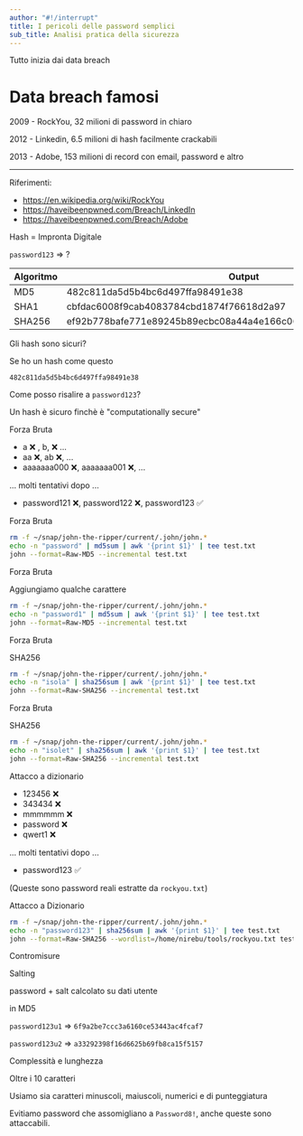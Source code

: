 ```yaml
---
author: "#!/interrupt"
title: I pericoli delle password semplici
sub_title: Analisi pratica della sicurezza
---
```

<!-- 
speaker_note: |
  Probabilmente tutti sappiamo che usare password semplici è pericoloso, ma forse nessuno ci ha mai fatto vedere quanto è effettivamente facile craccarle. Oggi vi mostrerò esattamente quanto tempo ci vuole per violare le password più comuni usando solo un normale computer portatile - non un supercomputer.
  
  Il problema principale non è solo che qualcuno possa indovinare la vostra password.
-->
<!-- end_slide -->

<!-- jump_to_middle -->
<!-- alignment: center -->
<!-- font_size: 3-->
Tutto inizia dai data breach
<!-- 
speaker_note: |
   Il vero pericolo arriva quando avviene un data breach - cioè quando dei criminali violano un servizio e accedono al database ottenendo così le password. Se la vostra password è semplice e la riusate su più siti, in pochi secondi gli attaccanti avranno accesso a tutti i vostri account: email, social media, banca, tutto.
-->
<!-- end_slide -->

Data breach famosi
===
<!-- column_layout: [4,1] -->
<!-- column: 0 -->
<!-- alignment: left -->
<!-- font_size: 2 -->
<!-- pause -->
2009 - RockYou, 32 milioni di password in chiaro
<!-- pause -->
2012 - Linkedin, 6.5 milioni di hash facilmente crackabili
<!-- pause -->
2013 - Adobe, 153 milioni di record con email, password e altro
<!-- alignment: left -->
<!-- font_size: 1 -->

---
Riferimenti:
- https://en.wikipedia.org/wiki/RockYou
- https://haveibeenpwned.com/Breach/LinkedIn
- https://haveibeenpwned.com/Breach/Adobe

<!-- 
speaker_note: |
  Per capire quanto sia reale questo problema, guardiamo alcuni data breach storici che hanno scosso il mondo informatico:
  - RockYou, nel 2009: 32 milioni di password rubate e salvate in testo in chiaro - sì, avete sentito bene, senza nessuna protezione. Da questo breach abbiamo imparato che la password più usata era "123456".
  - Nel 2012, a Linkedin sono stati rubati 6,5 milioni di hash di password. L'attacco è rimasto in sordina per diversi anni, però nel 2016 è diventato di pubblico dominio scoprendo che gli hash erano molto deboli e facilmente crackabili.
  - Adobe nel 2013 ha subito la compromissione di 153 milioni di account. Oltre agli hash delle password, sono stati rubati nomi, email e anche domande di sicurezza degli utenti.
  
  Non lasciamoci ingannare dall'età di questi breach - che sono i più famosi - ogni giorno ne avvengono di nuovi.
-->

<!-- end_slide -->

<!-- alignment: center -->
<!-- font_size: 3-->
<!-- new_lines: 2 -->
Hash = Impronta Digitale

`password123`  => ?
<!-- pause -->
<!-- font_size: 1-->

| Algoritmo | Output                                                           |
| --------- | ---------------------------------------------------------------- |
| MD5       | 482c811da5d5b4bc6d497ffa98491e38                                 |
| SHA1      | cbfdac6008f9cab4083784cbd1874f76618d2a97                         |
| SHA256    | ef92b778bafe771e89245b89ecbc08a44a4e166c06659911881f383d4473e94f |

<!-- 
speaker_note: |
  Ora avrò menzionato gli hash delle password almeno un paio di volte, e dato che fra poco ci lavoreremo su, conviene dar loro un'occhiata più da vicino, e capiamo come vengono usati. La procedura di hash è una funzione matematica che trasforma qualsiasi input in un output di lunghezza fissa. È come un'impronta digitale: unica e irreversibile.

  I servizi web non dovrebbero mai salvare la vostra password in chiaro - non come nel caso di RockYou. Invece, calcolano questa sorta di impronta di ciascuna password e salvano quello. Quando facciamo il login, si calcola l'hash di quello che avete digitato e lo confrontano con quello salvato.
  
  Ci sono diversi algoritmi, con differenti pregi e velocità di calcolo, e qui vediamo la stessa password passata attraverso tre diversi algoritmi: MD5, SHA1 e SHA256. Non sono gli unici, però sono un'ottima rappresentazione di quello che era lo stato dell'arte qualche anno fa.
-->

<!-- end_slide -->

<!-- alignment: center -->
<!-- font_size: 3-->
<!-- newlines: 2 -->
Gli hash sono sicuri?
<!-- font_size: 2-->
Se ho un hash come questo

`482c811da5d5b4bc6d497ffa98491e38`

Come posso risalire a `password123`?
<!-- pause -->
Un hash è sicuro finchè è "computationally secure"
<!-- 
speaker_note: |
  Il bello dell'hash è che dall' "impronta" non si può risalire alla password originale... o almeno, così dovrebbe essere - in teoria.
  
  Quando in informatica si dice "non si può", non sempre vuol dire che è impossibile. Di solito bisognerebbe dire "non si può... in tempi sostenibili" oppure "non si può... con le risorse a disposizione", perchè è proprio questo quello che vedremo fra poco.

  Infatti, prendendo in prestito un termine dalla crittografia, possiamo dire che sotto alcune condizioni gli hash sono "computationally secure". Adesso vediamo invece come NON lo sono quando queste condizioni non ci sono.
-->

<!-- end_slide -->
<!-- alignment: center -->
<!-- font_size: 3-->
Forza Bruta
<!-- font_size: 2-->
<!-- alignment: left -->
<!-- incremental_lists: true -->
* a ❌ , b, ❌ ...
* aa ❌, ab ❌, ...
* aaaaaaa000 ❌, aaaaaaa001 ❌, ...

... molti tentativi dopo ...

* password121 ❌, password122 ❌, password123 ✅

<!-- 
speaker_note: |
  Il primo metodo di attacco è il brute force - letteralmente "forza bruta". L'idea è semplice: provo tutte le combinazioni possibili, partendo da "a", poi "b", poi "c", fino ad arrivare a "aaa", "aab", e così via.

  È come avere una serratura a combinazione e provare 0000, 0001, 0002... prima o poi la apri. Il vantaggio è che è matematicamente garantito che funzioni. Lo svantaggio è che può richiedere molto tempo... o forse no, come vedremo.
-->

<!-- end_slide -->
<!-- alignment: center -->
<!-- font_size: 3-->
Forza Bruta
<!-- font_size: 1 -->

```bash +exec +line_numbers
rm -f ~/snap/john-the-ripper/current/.john/john.*
echo -n "password" | md5sum | awk '{print $1}' | tee test.txt
john --format=Raw-MD5 --incremental test.txt
```

<!-- 
speaker_note: |
  Ora vediamo in pratica quanto tempo serve per craccare password di diverse lunghezze con un attacco brute force su un normale computer portatile.
  
  Per chi non è avvezzo alla riga di comando vediamo nel dettaglio cosa sto per chiedere di fare al mio computer. Alla prima riga faccio pulizia nella cartella di lavoro di john. John è il programma che farà il grosso del lavoro di cracking, ed è progettato per non sprecare risorse quando ha già individuato una password. Facendo la pulizia, lo facciamo ricominciare da zero ogni volta, così da vedere in modo affidabile quanto impiega.

  La seconda riga scrive sul file chiamato test.txt l'hash nel formato MD5, facendolo anche vedere a schermo.

  L'ultima riga è quella che fa il lavoro sporco: chiediamo a john di "rompere" gli hash trovati nel file chiamato test.txt, e per farlo gli passiamo due opzioni. La prima, dato il nome, può risultare intuitiva: stiamo specificando a john che gli hash che troverà all'interno del file sono stati calcolati con l'agoritmo MD5, quindi dovrà usare lo stesso. L'altra opzione è quella che attiva la modalità "forza bruta": incremental dirà a john di provare tutte le combinazioni di caratteri, partendo da quelli alfabetici, numerici e caratteri speciali.

  Ora, ammettiamo che dei criminali riescano a individuare degli hash in MD5 su un server, e abbiano fra le mani anche l'hash della nostra robustissima password. Vediamo quanto ci mette.

  In circa 0 secondi, il mio computer ha individuato una password di 8 caratteri alfabetici provando tutte le combinazioni possibili di caratteri fino a quella individuata. E in questo caso ha usato solo un core del processore, nemmeno tutti.
-->
<!-- end_slide -->

<!-- alignment: center -->
<!-- font_size: 3-->
Forza Bruta
<!-- font_size: 2 -->
Aggiungiamo qualche carattere
<!-- font_size: 1 -->

```bash +exec +line_numbers
rm -f ~/snap/john-the-ripper/current/.john/john.*
echo -n "password1" | md5sum | awk '{print $1}' | tee test.txt
john --format=Raw-MD5 --incremental test.txt
```

<!-- 
speaker_note: |
  Ora invece vediamo quanto ci mette se aggiungiamo un numero al mix.

  Già si può vedere che ci sta pensando un po' di più... E allungando la password di un solo carattere - che sia numerico o un carattere speciale cambia poco - siamo già passati da 0 a circa 12 secondi. Ora potrei aggiungerne un altro e arrivare a 10, ma so già che per MD5 un solo processore del mio portatile non è abbastanza per romperlo senza annoiarvi qui a fissare lo schermo.
-->
<!-- end_slide -->

<!-- alignment: center -->
<!-- font_size: 3-->
Forza Bruta
<!-- font_size: 2 -->
SHA256
<!-- font_size: 1 -->

```bash +exec +line_numbers
rm -f ~/snap/john-the-ripper/current/.john/john.*
echo -n "isola" | sha256sum | awk '{print $1}' | tee test.txt
john --format=Raw-SHA256 --incremental test.txt
```

<!-- 
speaker_note: |
  Giustamente mi si può dire che MD5 non è più usato da nessuno perchè è vecchio, non è sicuro, è troppo veloce da rompere e che ha poco senso farlo vedere. Tuttavia, purtroppo, di fornitori di servizi online che tutt'ora usano MD5, senza nemmeno il salting, per salvare le credenziali degli utenti sono più di quanti si pensi.

  Ad ogni modo, diamo uno sguardo anche al più moderno SHA256. Nel 2025 non è l'ultimo grido, però è già generazioni oltre MD5.

  In questo caso ho dovuto accorciare la password a soli 5 caratteri, altrimenti saremmo stati qua a guardare la vernice che si asciuga per un po'. Tuttavia, già possiamo apprezzare la difficoltà maggiore perchè per indovinare "isola", ci ha messo due secondi.
-->
<!-- end_slide -->

<!-- alignment: center -->
<!-- font_size: 3-->
Forza Bruta
<!-- font_size: 2 -->
SHA256
<!-- font_size: 1 -->

```bash +exec +line_numbers
rm -f ~/snap/john-the-ripper/current/.john/john.*
echo -n "isolet" | sha256sum | awk '{print $1}' | tee test.txt
john --format=Raw-SHA256 --incremental test.txt
```

<!-- 
speaker_note: |
  Proviamo ad aggiungerne uno, e così vediamo che sta macinando un po' più a lungo.

  Adesso siamo a sette caratteri, e già con questo algoritmo il mio povero portatile ci ha messo circa 8 secondi. Ora potremmo andare avanti e misurare tutte le lunghezze e combinazioni di caratteri, ma già aumentando i caratteri a 8, dovrei ricorrere a parallelizzare il calcolo su più processori o schede video per non stare qui a fare la muffa.

  Io non ho queste risorse a disposizione, ma criminali ben determinati, possono investire qualche centinaio di euro in componenti e ridurre quello che un computer normale farebbe in 5 minuti a nemmeno qualche secondo.

  Ovviamente non è finita qui...
-->
<!-- end_slide -->


<!-- alignment: center -->
<!-- font_size: 3-->
Attacco a dizionario
<!-- font_size: 2-->
<!-- alignment: left -->
<!-- incremental_lists: true -->
* 123456 ❌ 
* 343434 ❌
* mmmmmm ❌
* password ❌
* qwert1 ❌

... molti tentativi dopo ...

* password123 ✅

(Queste sono password reali estratte da `rockyou.txt`)

<!-- 
speaker_note: |
  Noi umani siamo abitudinari e abbiamo la tendenza a comportarci in modo simile anche con le password. L'attacco a dizionario è molto più furbo: sfrutta questa debolezza. Invece di provare tutte le combinazioni, si parte dalle password più probabili: "123456", "password", "qwerty", "admin", "welcome"...

  È come se, invece di provare tutte le combinazioni della serratura, provassi prima i codici più ovvi: 0000, 1234, 4321... Molto spesso funziona rapidamente.

  Esistono liste di milioni di password già violate in passato. Gli attaccanti le usano perché sanno che le persone tendono a riutilizzare le stesse password comuni.

  Se le password che sono ora sullo schermo sembrano troppo semplici per essere vere, sono password reali presenti nel data breach di RockYou di cui parlavo prima.
-->
<!-- end_slide -->

<!-- alignment: center -->
<!-- font_size: 3-->
Attacco a Dizionario
<!-- font_size: 1 -->

```bash +exec +line_numbers
rm -f ~/snap/john-the-ripper/current/.john/john.*
echo -n "password123" | sha256sum | awk '{print $1}' | tee test.txt
john --format=Raw-SHA256 --wordlist=/home/nirebu/tools/rockyou.txt test.txt
```

<!-- 
speaker_note: |
  Sul mio computer ho scaricato rockyou.txt, che è la lista di password rubate dall'ominimo servizio nel 2009, che nel frattempo è stato anche arricchito con nuovi breach di password ottenuti in giro per internet fino ad arrivare a oltre 14 milioni. Questo fa di esso un enorme finestra sulle abitudini delle persone su come vengono scelte le password.

  Qui ho dovuto modificare leggermente il comando per eseguire john, in quanto ora devo dirgli "per favore, invece di generare tu le password, guarda questa lista che trovi a questo percorso". Vediamo cosa ci risponde.
  
  In questo modo, un hash codificato con SHA256 di una password di 8 caratteri alfabetici e 3 numerici, che con un metodo a forza bruta ci avrebbe messo un sacco di tempo, è stata individuata istantaneamente.
-->
<!-- end_slide -->

<!-- alignment: center -->
<!-- jump_to_middle -->
<!-- font_size: 4-->
Contromisure

<!-- 
speaker_note: |
  Forza bruta e dizionario sono solo due dei metodi che vengono usati, e sono solo i più semplici. Ce ne sono di più sofisticati, ma per tenere le cose semplici, per oggi vedremo solo questi.

  Vediamo se c'è qualche cntromisura che può essere implementata per rallentare gli attaccanti.
-->

<!-- end_slide -->
<!-- alignment: center -->
<!-- font_size: 3-->
Salting
<!-- font_size: 2-->
password + salt calcolato su dati utente
<!-- pause -->

in MD5

`password123u1` => `6f9a2be7ccc3a6160ce53443ac4fcaf7`

`password123u2` => `a33292398f16d6625b69fb8ca15f5157`

<!-- 
speaker_note: |
  Una delle difese che si possono implementare si chiama "salting". Prima di calcolare l'hash, si aggiunge una stringa generata in base ai dati dell'utente - il "sale" - alla password.

  Questo rende molto più difficile l'attacco perché anche se due utenti hanno la stessa password, avranno hash completamente diversi. Inoltre, gli attaccanti non possono usare tabelle precalcolate di hash comuni, sventando l'attacco "arcobaleno". Inoltre, aumenta anche drasticamente il tempo per la rottura a forza bruta perchè le stringhe sorgenti diventano più lunghe.

  Possiamo notare come, cambiando anche solo un carattere dell'input, i due hash ottenuti sono radicalmente diversi.
-->

<!-- end_slide -->

<!-- font_size: 3-->
Complessità e lunghezza
<!-- font_size: 2-->
Oltre i 10 caratteri

Usiamo sia caratteri minuscoli, maiuscoli, numerici e di punteggiatura

<!-- pause -->

Evitiamo password che assomigliano a `Password8!`, anche queste sono attaccabili.

<!-- 
speaker_note: |
  Lo abbiamo visto benissimo: più aggiungiamo caratteri alla password, più i metodi semplicistici come la forza bruta perdono di efficacia. Attenzione che anche come questi caratteri vengono disposti è importante.

  Da quando siamo stati obbligati ad usare almeno un carattere maiuscolo, un numero e un carattere speciale, quante delle vostre password cominciano con la lettera maiuscola e finiscono col punto esclamativo?
  
  Fatemi sapere nei commenti se siete interessati a vedere come queste debolezze delle nostre abitudini vengono sfruttate per rompere le password velocemente.

  Se avete trovato interessante questo video, lasciate un like e iscrivetevi per non perdervi i prossimi. Ciao!
-->

<!-- end_slide -->
